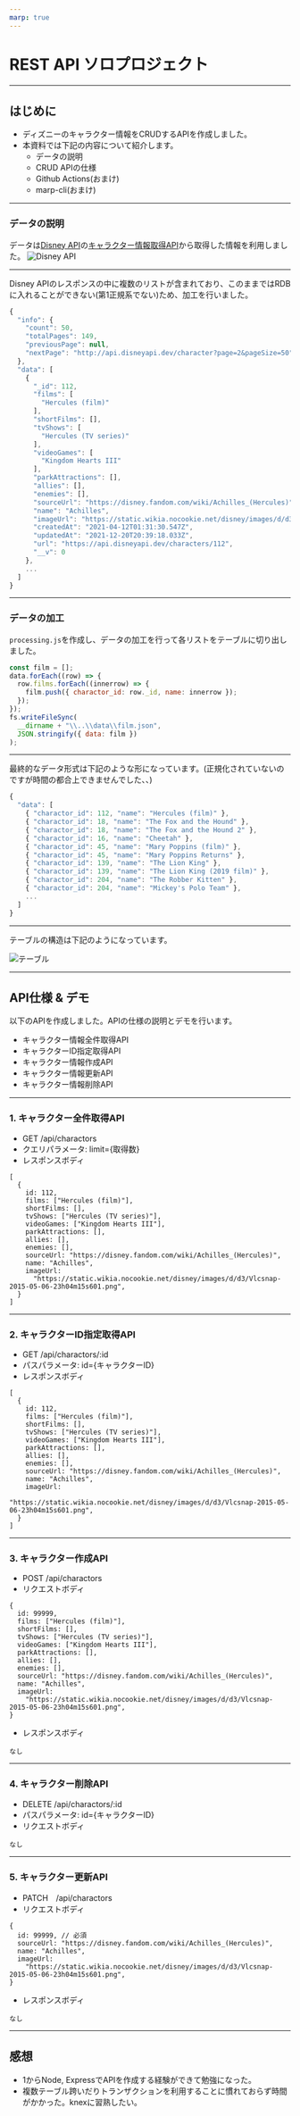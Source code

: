 ```yaml
---
marp: true
---
```


<!-- _class: top -->

# REST API ソロプロジェクト

---

## はじめに

- ディズニーのキャラクター情報をCRUDするAPIを作成しました。
- 本資料では下記の内容について紹介します。
  - データの説明
  - CRUD APIの仕様
  - Github Actions(おまけ)
  - marp-cli(おまけ)

---

### データの説明

データは[Disney API](https://disneyapi.dev/)の[キャラクター情報取得API](https://api.disneyapi.dev/character)から取得した情報を利用しました。
![Disney API](../images/slide1.png)

---

Disney APIのレスポンスの中に複数のリストが含まれており、このままではRDBに入れることができない(第1正規系でない)ため、加工を行いました。

```js
{
  "info": {
    "count": 50,
    "totalPages": 149,
    "previousPage": null,
    "nextPage": "http://api.disneyapi.dev/character?page=2&pageSize=50"
  },
  "data": [
    {
      "_id": 112,
      "films": [
        "Hercules (film)"
      ],
      "shortFilms": [],
      "tvShows": [
        "Hercules (TV series)"
      ],
      "videoGames": [
        "Kingdom Hearts III"
      ],
      "parkAttractions": [],
      "allies": [],
      "enemies": [],
      "sourceUrl": "https://disney.fandom.com/wiki/Achilles_(Hercules)",
      "name": "Achilles",
      "imageUrl": "https://static.wikia.nocookie.net/disney/images/d/d3/Vlcsnap-2015-05-06-23h04m15s601.png",
      "createdAt": "2021-04-12T01:31:30.547Z",
      "updatedAt": "2021-12-20T20:39:18.033Z",
      "url": "https://api.disneyapi.dev/characters/112",
      "__v": 0
    },
    ...
  ]
}
```

---

### データの加工

`processing.js`を作成し、データの加工を行って各リストをテーブルに切り出しました。

```js
const film = [];
data.forEach((row) => {
  row.films.forEach((innerrow) => {
    film.push({ charactor_id: row._id, name: innerrow });
  });
});
fs.writeFileSync(
  __dirname + "\\..\\data\\film.json",
  JSON.stringify({ data: film })
);
```

---

最終的なデータ形式は下記のような形になっています。(正規化されていないのですが時間の都合上できませんでした、、)

```js
{
  "data": [
    { "charactor_id": 112, "name": "Hercules (film)" },
    { "charactor_id": 18, "name": "The Fox and the Hound" },
    { "charactor_id": 18, "name": "The Fox and the Hound 2" },
    { "charactor_id": 16, "name": "Cheetah" },
    { "charactor_id": 45, "name": "Mary Poppins (film)" },
    { "charactor_id": 45, "name": "Mary Poppins Returns" },
    { "charactor_id": 139, "name": "The Lion King" },
    { "charactor_id": 139, "name": "The Lion King (2019 film)" },
    { "charactor_id": 204, "name": "The Robber Kitten" },
    { "charactor_id": 204, "name": "Mickey's Polo Team" },
    ...
  ]
}
```

---

テーブルの構造は下記のようになっています。

![テーブル](../images/slide2.png)

---

## API仕様 & デモ

以下のAPIを作成しました。APIの仕様の説明とデモを行います。

- キャラクター情報全件取得API
- キャラクターID指定取得API
- キャラクター情報作成API
- キャラクター情報更新API
- キャラクター情報削除API

---

### 1. キャラクター全件取得API

- GET /api/charactors
- クエリパラメータ: limit={取得数}
- レスポンスボディ

```
[
  {
    id: 112,
    films: ["Hercules (film)"],
    shortFilms: [],
    tvShows: ["Hercules (TV series)"],
    videoGames: ["Kingdom Hearts III"],
    parkAttractions: [],
    allies: [],
    enemies: [],
    sourceUrl: "https://disney.fandom.com/wiki/Achilles_(Hercules)",
    name: "Achilles",
    imageUrl:
      "https://static.wikia.nocookie.net/disney/images/d/d3/Vlcsnap-2015-05-06-23h04m15s601.png",
  }
]
```

---

### 2. キャラクターID指定取得API

- GET /api/charactors/:id
- パスパラメータ: id={キャラクターID}
- レスポンスボディ

```
[
  {
    id: 112,
    films: ["Hercules (film)"],
    shortFilms: [],
    tvShows: ["Hercules (TV series)"],
    videoGames: ["Kingdom Hearts III"],
    parkAttractions: [],
    allies: [],
    enemies: [],
    sourceUrl: "https://disney.fandom.com/wiki/Achilles_(Hercules)",
    name: "Achilles",
    imageUrl:
          "https://static.wikia.nocookie.net/disney/images/d/d3/Vlcsnap-2015-05-06-23h04m15s601.png",
  }
]
```

---

### 3. キャラクター作成API

- POST /api/charactors
- リクエストボディ

```
{
  id: 99999,
  films: ["Hercules (film)"],
  shortFilms: [],
  tvShows: ["Hercules (TV series)"],
  videoGames: ["Kingdom Hearts III"],
  parkAttractions: [],
  allies: [],
  enemies: [],
  sourceUrl: "https://disney.fandom.com/wiki/Achilles_(Hercules)",
  name: "Achilles",
  imageUrl:
    "https://static.wikia.nocookie.net/disney/images/d/d3/Vlcsnap-2015-05-06-23h04m15s601.png",
}
```

- レスポンスボディ

```
なし
```

---

### 4. キャラクター削除API

- DELETE /api/charactors/:id
- パスパラメータ: id={キャラクターID}
- リクエストボディ

```
なし
```

---

### 5. キャラクター更新API

- PATCH　/api/charactors
- リクエストボディ

```
{
  id: 99999, // 必須
  sourceUrl: "https://disney.fandom.com/wiki/Achilles_(Hercules)",
  name: "Achilles",
  imageUrl:
    "https://static.wikia.nocookie.net/disney/images/d/d3/Vlcsnap-2015-05-06-23h04m15s601.png",
}
```

- レスポンスボディ

```
なし
```

---

## 感想

- 1からNode, ExpressでAPIを作成する経験ができて勉強になった。
- 複数テーブル跨いだりトランザクションを利用することに慣れておらず時間がかかった。knexに習熟したい。
